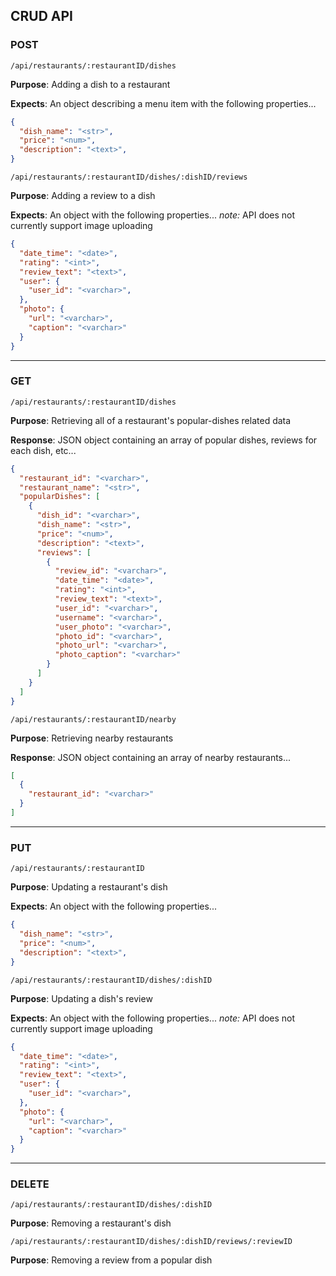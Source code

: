 ## CRUD API

### POST

`/api/restaurants/:restaurantID/dishes`

**Purpose**: Adding a dish to a restaurant

**Expects**: An object describing a menu item with the following properties...
```json
{
  "dish_name": "<str>",
  "price": "<num>",
  "description": "<text>",
}
```

`/api/restaurants/:restaurantID/dishes/:dishID/reviews`

**Purpose**: Adding a review to a dish

**Expects**: An object with the following properties...
*note:* API does not currently support image uploading
```json
{
  "date_time": "<date>",
  "rating": "<int>",
  "review_text": "<text>",
  "user": {
    "user_id": "<varchar>",
  },
  "photo": {
    "url": "<varchar>",
    "caption": "<varchar>"
  }
}
```
______________________________________________________
### GET

`/api/restaurants/:restaurantID/dishes`

**Purpose**: Retrieving all of a restaurant's popular-dishes related data

**Response**: JSON object containing an array of popular dishes, reviews for each dish, etc...
```json
{
  "restaurant_id": "<varchar>",
  "restaurant_name": "<str>",
  "popularDishes": [
    {
      "dish_id": "<varchar>",
      "dish_name": "<str>",
      "price": "<num>",
      "description": "<text>",
      "reviews": [
        {
          "review_id": "<varchar>",
          "date_time": "<date>",
          "rating": "<int>",
          "review_text": "<text>",
          "user_id": "<varchar>",
          "username": "<varchar>",
          "user_photo": "<varchar>",
          "photo_id": "<varchar>",
          "photo_url": "<varchar>",
          "photo_caption": "<varchar>"
        }
      ]
    }
  ]
}
```

`/api/restaurants/:restaurantID/nearby`

**Purpose**: Retrieving nearby restaurants

**Response**: JSON object containing an array of nearby restaurants...
```json
[
  {
    "restaurant_id": "<varchar>"
  }
]
```

______________________________________________________
### PUT

`/api/restaurants/:restaurantID`

**Purpose**: Updating a restaurant's dish

**Expects**: An object with the following properties...
```json
{
  "dish_name": "<str>",
  "price": "<num>",
  "description": "<text>",
}
```

`/api/restaurants/:restaurantID/dishes/:dishID`

**Purpose**: Updating a dish's review

**Expects**: An object with the following properties...
*note:* API does not currently support image uploading
```json
{
  "date_time": "<date>",
  "rating": "<int>",
  "review_text": "<text>",
  "user": {
    "user_id": "<varchar>",
  },
  "photo": {
    "url": "<varchar>",
    "caption": "<varchar>"
  }
}
```
______________________________________________________
### DELETE

`/api/restaurants/:restaurantID/dishes/:dishID`

**Purpose**: Removing a restaurant's dish

`/api/restaurants/:restaurantID/dishes/:dishID/reviews/:reviewID`

**Purpose**: Removing a review from a popular dish



